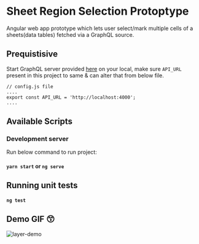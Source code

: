 # Sheet Region Selection Protoptype

Angular web app prototype which lets user select/mark multiple cells of a sheets(data tables) fetched via a GraphQL source.


## Prequistisive

Start GraphQL server provided  [here](https://github.com/layer-software/frontend-engineer-test-server) on your local,
make sure `API_URL` present in this project to same & can alter that from below file.

```
// config.js file
....
export const API_URL = 'http://localhost:4000';
....
```

## Available Scripts

### Development server

Run below command to run project:

#### `yarn start` or `ng serve`

## Running unit tests

#### `ng test`

## Demo GIF 😙
![layer-demo](https://user-images.githubusercontent.com/12964174/124905967-38101080-e004-11eb-8c20-9b790bdee5aa.gif)


